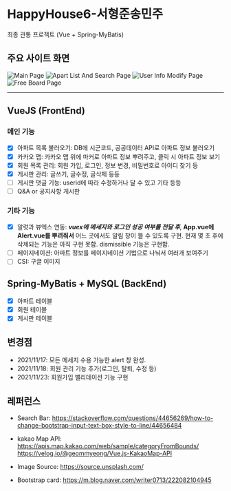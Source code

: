 # HappyHouse6-서형준송민주

최종 관통 프로젝트 (Vue + Spring-MyBatis)

## 주요 사이트 화면
![Main Page](https://user-images.githubusercontent.com/31907528/147204929-93705c75-372d-4444-9d15-f9c874b25e66.png)
![Apart List And Search Page](https://user-images.githubusercontent.com/31907528/147205026-3119c4d8-b574-49d3-8b9b-ba051f4ff4ef.png)
![User Info Modify Page](https://user-images.githubusercontent.com/31907528/147205207-d2dcf26d-8e90-4c9a-83d4-984a59bfeb28.png)
![Free Board Page](https://user-images.githubusercontent.com/31907528/147205213-20badb10-6091-488f-9e9d-afbbbd5fbe6a.png)

---

## VueJS (FrontEnd)
### 메인 기능
- [x] 아파트 목록 불러오기: DB에 시군코드, 공공데이터 API로 아파트 정보 불러오기
- [x] 카카오 맵: 카카오 맵 위에 마커로 아파트 정보 뿌려주고, 클릭 시 아파트 정보 보기
- [x] 회원 목록 관리: 회원 가입, 로그인, 정보 변경, 비밀번호로 아이디 찾기 등
- [x] 게시판 관리: 글쓰기, 글수정, 글삭제 등등
- [ ] 게시판 댓글 기능: userid에 따라 수정하거나 달 수 있고 기타 등등
- [ ] Q&A or 공지사항 게시판

### 기타 기능
- [x] 알럿과 뷰엑스 연동: ***vuex에 메세지와 로그인 성공 여부를 전달 후***, **App.vue에 Alert.vue를 뿌려줘서** 어느 곳에서도 알림 창이 뜰 수 있도록 구현.
현재 몇 초 후에 삭제되는 기능은 아직 구현 못함. dismissible 기능은 구현함.
- [ ] 페이지네이션: 아파트 정보를 페이지네이션 기법으로 나눠서 여러개 보여주기
- [ ] CSI: 구글 이미지 

## Spring-MyBatis + MySQL (BackEnd)
 - [x] 아파트 테이블
 - [x] 회원 테이블
 - [x] 게시판 테이블

## 변경점

- 2021/11/17: 모든 메세지 수용 가능한 alert 창 완성.
- 2021/11/18: 회원 관리 기능 추가(로그인, 탈퇴, 수정 등)
- 2021/11/23: 회원가입 밸리데이션 기능 구현

## 레퍼런스

- Search Bar: https://stackoverflow.com/questions/44656269/how-to-change-bootstrap-input-text-box-style-to-line/44656484

- kakao Map API: https://apis.map.kakao.com/web/sample/categoryFromBounds/
  https://velog.io/@geommyeong/Vue.js-KakaoMap-API

- Image Source: https://source.unsplash.com/

- Bootstrap card: https://m.blog.naver.com/writer0713/222082104945
